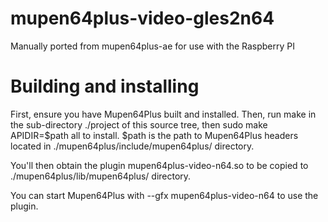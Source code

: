 mupen64plus-video-gles2n64
==========================

Manually ported from mupen64plus-ae for use with the Raspberry PI

Building and installing
=======================

First, ensure you have Mupen64Plus built and installed. Then, run make in the sub-directory ./project of this source tree, then sudo make APIDIR=$path all to install. $path is the path to Mupen64Plus headers located in ./mupen64plus/include/mupen64plus/ directory.

You'll then obtain the plugin mupen64plus-video-n64.so to be copied to ./mupen64plus/lib/mupen64plus/ directory.

You can start Mupen64Plus with --gfx mupen64plus-video-n64 to use the plugin.
